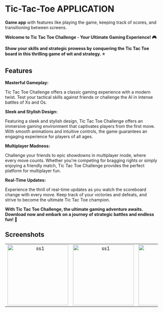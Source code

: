 # Tic-Tac-Toe APPLICATION
**Game app** with features like playing the game, keeping track of scores, and transitioning between screens.

**Welcome to Tic Tac Toe Challenge - Your Ultimate Gaming Experience! 🎮**

**Show your skills and strategic prowess by conquering the Tic Tac Toe board in this thrilling game of wit and strategy. ⭐️**

## Features
**Masterful Gameplay:**

Tic Tac Toe Challenge offers a classic gaming experience with a modern twist. Test your tactical skills against friends or challenge the AI in intense battles of Xs and Os.

**Sleek and Stylish Design:**

Featuring a sleek and stylish design, Tic Tac Toe Challenge offers an immersive gaming environment that captivates players from the first move. With smooth animations and intuitive controls, the game guarantees an engaging experience for players of all ages.

**Multiplayer Madness:**

Challenge your friends to epic showdowns in multiplayer mode, where every move counts. Whether you're competing for bragging rights or simply enjoying a friendly match, Tic Tac Toe Challenge provides the perfect platform for multiplayer fun.

**Real-Time Updates:**

Experience the thrill of real-time updates as you watch the scoreboard change with every move. Keep track of your victories and defeats, and strive to become the ultimate Tic Tac Toe champion.

**With Tic Tac Toe Challenge, the ultimate gaming adventure awaits. Download now and embark on a journey of strategic battles and endless fun! 🚀**

## Screenshots
<table>
  <tr>
    <td align="center">
      <img src="https://github.com/osamajaved07/Tic-Tac-Toe-App/assets/143210389/348932b6-07e1-4ce1-bd57-38165ef12a95" alt="ss1" width="200"/>
    </td>
    <td align="center">
      <img src="https://github.com/osamajaved07/Tic-Tac-Toe-App/assets/143210389/f54f1877-c4cb-4424-a226-98e1d4a14f05" alt="ss1" width="200"/>
    </td>
     <td align="center">
      <img src="https://github.com/osamajaved07/Tic-Tac-Toe-App/assets/143210389/a92e8bf7-d09b-47b8-bb7b-6b65f47b44de" alt="ss1" width="200"/>
    </td>
  </tr>  
</table>


